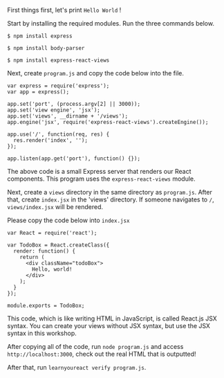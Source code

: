 First things first, let's print `Hello World` !

Start by installing the required modules. 
Run the three commands below.

`$ npm install express`

`$ npm install body-parser`

`$ npm install express-react-views`

Next, create `program.js` and copy the code below into the file.

```
var express = require('express');
var app = express();

app.set('port', (process.argv[2] || 3000));
app.set('view engine', 'jsx');
app.set('views', __dirname + '/views'); 
app.engine('jsx', require('express-react-views').createEngine());

app.use('/', function(req, res) {
  res.render('index', '');
});

app.listen(app.get('port'), function() {});
```

The above code is a small Express server that renders our React components. 
This program uses the `express-react-views` module.  

Next, create a `views` directory in the same directory as `program.js`. 
After that, create `index.jsx` in the 'views' directory.
If someone navigates to `/`, `views/index.jsx` will be rendered.

Please copy the code below into `index.jsx`

```
var React = require('react');

var TodoBox = React.createClass({
  render: function() {
    return (
      <div className="todoBox">
        Hello, world!
      </div>
    );
  }
});

module.exports = TodoBox;
```

This code, which is like writing HTML in JavaScript, is called React.js JSX syntax. 
You can create your views without JSX syntax, but use the JSX syntax in this workshop.

After copying all of the code, run `node program.js` and access `http://localhost:3000`, check out the real HTML that is outputted!

After that, run `learnyoureact verify program.js`.
